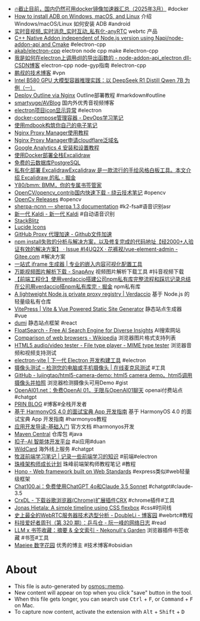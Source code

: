 - [🔥截止目前，国内仍然可用docker镜像加速器汇总（2025年3月）](https://www.kelen.cc/dry/docker-hub-mirror) #docker
- [How to install ADB on Windows, macOS, and Linux](https://www.xda-developers.com/install-adb-windows-macos-linux/) 介绍 Windows/macOS/Linux 如何安装 ADB #android
- [实时音视频_实时消息_实时互动_私有化-anyRTC](https://www.anyrtc.io/) webrtc 产品
- [C++ Native Addon independent of Node.js version  using Napi/node-addon-api and Cmake](https://gauriatiq.medium.com/c-native-addon-independent-of-node-js-version-using-napi-node-addon-api-and-cmake-53315582cbd1) #electron-cpp
- [akab/electron-cpp](https://github.com/akab/electron-cpp) electron node cpp make #electron-cpp
- [我是如何在electron上调用dll的导出函数的 - node-addon-api_electron dll-CSDN博客](https://blog.csdn.net/LingMo_2020/article/details/143130728) electron-cpp node-gyp指南 #electron-cpp
- [鹏叔的技术博客](https://pengtech.net/network/v2rayN_usage.html) #vpn
- [Intel B580 GPU 大模型容器推理实践：以 DeepSeek R1 Distill Qwen 7B 为例（一）](https://soulteary.com/2025/02/07/intel-b580-gpu-with-docker-and-deepseek-r1-distill-qwen-7b.html)
- [Deploy Outline via Nginx](https://jiang-taibai.github.io/deploy-outline-via-nginx/#/) Outline部署教程 #markdown#outline
- [smartyuge/AVBlog](https://github.com/smartyuge/AVBlog) 国内外优秀音视频博客
- [electron项目icon显示异常](https://www.cnblogs.com/xwwin/p/16581249.html) #electron
- [docker-compose管理容器 - DevOps学习笔记](https://wnote.com/notes/devops/base/docker-compose.html)
- [使用mdbook构筑你自己的电子笔记](https://www.aye10032.com/2023/09/12/2023-09-12-mdbook/)
- [Nginx Proxy Manager使用教程](https://www.golovin.cn/post/11#)
- [Nginx Proxy Manager申请cloudflare泛域名](https://www.shawhow.com/archives/nginx-proxy-managershen-qing-cloudflarefan-yu-ming)
- [Google Analytics 4 安装和设置教程](https://xn--5hq58jg23b.com/ga4%E5%AE%89%E8%A3%85%E5%92%8C%E5%9F%BA%E7%A1%80%E8%AE%BE%E7%BD%AE%E6%95%99%E7%A8%8B/)
- [使用Docker部署全栈Excalidraw](https://www.jamesflare.com/zh-cn/excalidraw-full-stack-docker/)
- [免费的云数据库PostgreSQL ](https://juejin.cn/post/7411047482651951119)
- [私有化部署 ExcalidrawExcalidraw 是一款流行的手绘风格白板工具。本文介绍 Excalidraw 的私 - 掘金](https://juejin.cn/post/7398467468875857960)
- [Y80/bmm: BMM，你的专属书签管家](https://github.com/Y80/bmm)
- [OpenCV/opencv_contrib国内快速下载 - 绕云技术笔记](https://www.raoyunsoft.com/wordpress/index.php/2020/03/09/opencvdownload/) #opencv
- [OpenCv Releases](https://opencv.org/releases/) #opencv
- [sherpa-ncnn — sherpa 1.3 documentation](https://k2-fsa.github.io/sherpa/ncnn/index.html) #k2-fsa#语音识别asr
- [新一代 Kaldi - 新一代 Kaldi](https://k2-fsa.org/zh-CN/) #自动语音识别
- [StackBlitz](https://stackblitz.com/)
- [Lucide Icons](https://lucide.dev/guide/)
- [GitHub Proxy 代理加速 - Github文件加速](https://gh-proxy.com/)
- [npm install失败的分析与解决方案，以及修复完成的代码地址【经2000+人验证有效的解决方案】 · Issue #I4UQ2X · 花裤衩/vue-element-admin - Gitee.com](https://gitee.com/panjiachen/vue-element-admin) #解决方案
- [一站式 iframe 生成器 | 专业的嵌入内容可视化配置工具](https://iframegenerator.top/)
- [万能视频图片解析下载 - SnapAny](https://snapany.com/zh) 视频图片解析下载工具 #抖音视频下载
- [【前端工程化】使用verdaccio搭建公司npm私有库完整流程和踩坑记录总结在公司用verdaccio搭npm私有库完 - 掘金](https://juejin.cn/post/7096701542408912933) npm私有库
- [A lightweight Node.js private proxy registry | Verdaccio](https://verdaccio.org/zh-CN/zh-cn/) 基于 Node.js 的轻量级私有仓库
- [VitePress | Vite & Vue Powered Static Site Generator](https://vitejs.cn/vitepress/) 静态站点生成器 #vue
- [dumi](https://d.umijs.org/guide) 静态站点框架 #react
- [FloatSearch - Free AI Search Engine for Diverse Insights](https://floatsearch.ai/) AI搜索网站
- [Comparison of web browsers - Wikipedia](https://en.wikipedia.org/wiki/Comparison_of_web_browsers) 浏览器图片格式支持列表
- [HTML5 audio/video tester - File type player - MIME type tester](https://tools.woolyss.com/html5-audio-video-tester/) 浏览器音频和视频支持测试
- [electron-vite | 下一代 Electron 开发构建工具](https://cn.electron-vite.org/) #electron
- [摄像头测试 – 检测您的电脑或手机摄像头 | 在线麦克风测试](https://www.onlinemictest.com/zh/webcam-test/) #工具
- [GitHub - lujingtao/html5-camera-demo: html5 camera demo。html5调用摄像头并拍照](https://github.com/lujingtao/html5-camera-demo) 浏览器检测摄像头可用Demo #gist
- [OpenAI01.net：免费OpenAI 01，无限与OpenAI01聊天](https://openai01.net/zh) openai付费站点 #chatgpt
- [PRIN BLOG](https://prinsss.github.io/) #博客#全栈开发者
- [基于 HarmonyOS 4.0 的面试宝典 App 开发指南](https://harmonyos-next.github.io/interview-handbook-project/) 基于 HarmonyOS 4.0 的面试宝典 App 开发指南 #harmonyos教程
- [应用开发导读-基础入门](https://developer.huawei.com/consumer/cn/doc/harmonyos-guides-V5/application-dev-guide-V5) 官方文档 #harmonyos开发
- [Maven Central](https://central.sonatype.com) 仓库包 #java
- [扣子-AI 智能体开发平台](https://www.coze.cn/?cate_type=recommend) #ai应用#duan
- [WildCard](https://bewildcard.com/?code=JJDPH) 海外线上服务 #chatgpt
- [牧涯前端学习笔记 | 记录一些前端学习的知识](https://muyacode.github.io/FrontEndLearnNotes/) #前端#electron
- [珠峰架构师成长计划](http://www.zhufengpeixun.com/strong/html/0.module.html#t103.%20Webpack) 珠峰前端架构师教程笔记 #教程
- [Hono - Web framework built on Web Standards](https://hono.dev/) #express类似#web轻量级框架
- [Chat100.ai：免费使用ChatGPT 4o和Claude 3.5 Sonnet](https://chat100.ai/zh-CN) #chatgpt#claude-3.5
- [CrxDL - 下载谷歌浏览器(Chrome)扩展插件CRX](https://crxdl.com/) #chrome插件#工具
- [Jonas Hietala: A simple timeline using CSS flexbox](https://www.jonashietala.se/blog/2024/08/25/a_simple_timeline_using_css_flexbox/) #css#时间线
- [史上最全的WebRTC服务器技术选型分析 - DoubleLi - 博客园](https://www.cnblogs.com/lidabo/p/14442687.html) #webrtc#教程
- [科技爱好者周刊（第 320 期）：乒乓仓 - 阮一峰的网络日志](https://www.ruanyifeng.com/blog/2024/10/weekly-issue-320.html) #read
- [LLM x 书签收藏：摘要 & 全文索引 - Nekonull's Garden](https://nekonull.me/posts/llm_x_bookmark/) 浏览器插件书签收藏 #书签#工具
- [Maeiee 数字花园](https://garden.maxieewong.com/) 优秀的博主 #技术博客#obsidian

# About

- This file is auto-generated by [osmos::memo](https://github.com/osmoscraft/osmosmemo).
- New content will appear on top when you click "save" button in the tool.
- When this file gets longer, you can search use <kbd>Ctrl</kbd> + <kbd>F</kbd>, or <kbd>Command</kbd> + <kbd>F</kbd> on Mac.
- To capture now content, activate the extension with <kbd>Alt</kbd> + <kbd>Shift</kbd> + <kbd>D</kbd>
